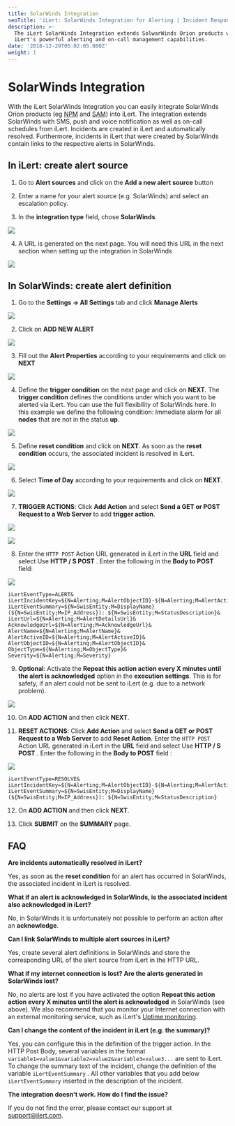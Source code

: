 ```yaml
---
title: SolarWinds Integration
seoTitle: 'iLert: SolarWinds Integration for Alerting | Incident Response | Uptime'
description: >-
  The iLert SolarWinds Integration extends SolwarWinds Orion products with
  iLert's powerful alerting and on-call management capabilities.
date: '2018-12-29T05:02:05.000Z'
weight: 1
---
```


# SolarWinds Integration

With the iLert SolarWinds Integration you can easily integrate SolarWinds Orion products \(eg [NPM](https://www.solarwinds.com/network-performance-monitor) and [SAM](https://www.solarwinds.com/server-application-monitor)\) into iLert. The integration extends SolarWinds with SMS, push and voice notification as well as on-call schedules from iLert. Incidents are created in iLert and automatically resolved. Furthermore, incidents in iLert that were created by SolarWinds contain links to the respective alerts in SolarWinds.

## In iLert: create alert source <a id="create-alarm-source"></a>

1. Go to **Alert sources** and click on the **Add a new alert source** button

2. Enter a name for your alert source \(e.g. SolarWinds\) and select an escalation policy.

3. In the **integration type** field, chose **SolarWinds**.

![](../.gitbook/assets/screenshot-2020-09-04-at-09.55.06.png)

4. A URL is generated on the next page. You will need this URL in the next section when setting up the integration in SolarWinds

![](../.gitbook/assets/screenshot-2020-09-04-at-09.58.49.png)

## In SolarWinds: create alert definition <a id="alert-definition"></a>

1. Go to the **Settings → All Settings** tab and click **Manage Alerts**

![](../.gitbook/assets/sw3.png)

2. Click on **ADD NEW ALERT**

![](../.gitbook/assets/sw4.png)

3. Fill out the **Alert Properties** according to your requirements and click on **NEXT**

![](../.gitbook/assets/sw5.png)

4. Define the **trigger condition** on the next page and click on **NEXT**. The **trigger condition** defines the conditions under which you want to be alerted via iLert. You can use the full flexibility of SolarWinds here. In this example we define the following condition: Immediate alarm for all **nodes** that are not in the status **up**.

![](../.gitbook/assets/sw6.png)

5. Define **reset condition** and click on **NEXT**. As soon as the **reset condition** occurs, the associated incident is resolved in iLert.

![](../.gitbook/assets/sw7.png)

6. Select **Time of Day** according to your requirements and click on **NEXT**.

![](../.gitbook/assets/sw8.png)

7. **TRIGGER ACTIONS**: Click **Add Action** and select **Send a GET or POST Request to a Web Server** to add **trigger action**.

![](../.gitbook/assets/sw9.png)

![](../.gitbook/assets/sw10.png)

8. Enter the `HTTP POST` Action URL generated in iLert in the **URL** field and select Use **HTTP / S POST** . Enter the following in the **Body to POST** field:

![](../.gitbook/assets/sw11.png)

```text
iLertEventType=ALERT&
iLertIncidentKey=${N=Alerting;M=AlertObjectID}-${N=Alerting;M=AlertActiveID}&
iLertEventSummary=${N=SwisEntity;M=DisplayName} (${N=SwisEntity;M=IP_Address}): ${N=SwisEntity;M=StatusDescription}&
iLertUrl=${N=Alerting;M=AlertDetailsUrl}&
AcknowledgeUrl=${N=Alerting;M=AcknowledgeUrl}&
AlertName=${N=Alerting;M=AlertName}&
AlertActiveID=${N=Alerting;M=AlertActiveID}&
AlertObjectID=${N=Alerting;M=AlertObjectID}&
ObjectType=${N=Alerting;M=ObjectType}&
Severity=${N=Alerting;M=Severity}
```

9. **Optional**: Activate the **Repeat this action action every X minutes until the alert is acknowledged** option in the **execution settings**. This is for safety, if an alert could not be sent to iLert \(e.g. due to a network problem\).

![](../.gitbook/assets/sw12.png)

10. On **ADD ACTION** and  then click **NEXT**.

11. **RESET ACTIONS**:  Click **Add Action** and select **Send a GET or POST Request to a Web Server** to add **Reset Action**. Enter the `HTTP POST` Action URL generated in iLert in the **URL** field and select Use **HTTP / S POST** . Enter the following in the **Body to POST** field :

![](../.gitbook/assets/sw13.png)

```text
iLertEventType=RESOLVE&
iLertIncidentKey=${N=Alerting;M=AlertObjectID}-${N=Alerting;M=AlertActiveID}&
iLertEventSummary=${N=SwisEntity;M=DisplayName} (${N=SwisEntity;M=IP_Address}): ${N=SwisEntity;M=StatusDescription}
```

12. On **ADD ACTION** and then click **NEXT**.

13. Click **SUBMIT** on the **SUMMARY** page.

## FAQ <a id="faq"></a>

**Are incidents automatically resolved in iLert?**

Yes, as soon as the **reset condition** for an alert has occurred in SolarWinds, the associated incident in iLert is resolved.

**What if an alert is acknowledged in SolarWinds, is the associated incident also acknowledged in iLert?**

No, in SolarWinds it is unfortunately not possible to perform an action after an **acknowledge**.

**Can I link SolarWinds to multiple alert sources in iLert?**

Yes, create several alert definitions in SolarWinds and store the corresponding URL of the alert source from iLert in the HTTP URL.

**What if my internet connection is lost? Are the alerts generated in SolarWinds lost?**

No, no alerts are lost if you have activated the option **Repeat this action action every X minutes until the alert is acknowledged** in SolarWinds \(see above\). We also recommend that you monitor your Internet connection with an external monitoring service, such as iLert's [Uptime monitoring](https://www.ilert.com/product/uptime-monitoring/). 

**Can I change the content of the incident in iLert \(e.g. the summary\)?**

Yes, you can configure this in the definition of the trigger action. In the HTTP Post Body, several variables in the format `variable1=value1&variable2=value2&variable3=value3...` are sent to iLert. To change the summary text of the incident, change the definition of the variable `iLertEventSummary` . All other variables that you add below `iLertEventSummary`  inserted in the description of the incident.

**The integration doesn't work. How do I find the issue?**

If you do not find the error, please contact our support at [support@ilert.com](mailto:support@ilert.com).

